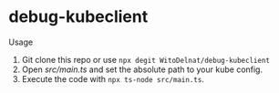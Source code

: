 # debug-kubeclient

Usage

1. Git clone this repo or use `npx degit WitoDelnat/debug-kubeclient`
2. Open _src/main.ts_ and set the absolute path to your kube config.
3. Execute the code with `npx ts-node src/main.ts`.
